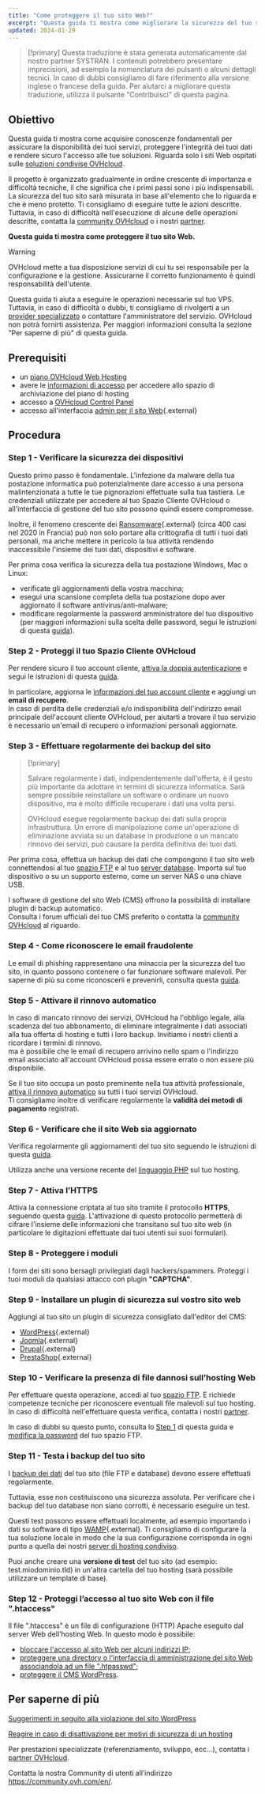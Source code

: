 ```yaml
---
title: "Come proteggere il tuo sito Web?"
excerpt: "Questa guida ti mostra come migliorare la sicurezza del tuo sito Web"
updated: 2024-01-29
---
```


> [!primary]
> Questa traduzione è stata generata automaticamente dal nostro partner SYSTRAN. I contenuti potrebbero presentare imprecisioni, ad esempio la nomenclatura dei pulsanti o alcuni dettagli tecnici. In caso di dubbi consigliamo di fare riferimento alla versione inglese o francese della guida. Per aiutarci a migliorare questa traduzione, utilizza il pulsante "Contribuisci" di questa pagina.
>

## Obiettivo

Questa guida ti mostra come acquisire conoscenze fondamentali per assicurare la disponibilità dei tuoi servizi, proteggere l'integrità dei tuoi dati e rendere sicuro l'accesso alle tue soluzioni. Riguarda solo i siti Web ospitati sulle [soluzioni condivise OVHcloud](https://www.ovhcloud.com/it/web-hosting/).

Il progetto è organizzato gradualmente in ordine crescente di importanza e difficoltà tecniche, il che significa che i primi passi sono i più indispensabili. La sicurezza del tuo sito sarà misurata in base all'elemento che lo riguarda e che è meno protetto. Ti consigliamo di eseguire tutte le azioni descritte. Tuttavia, in caso di difficoltà nell'esecuzione di alcune delle operazioni descritte, contatta la [community OVHcloud](https://community.ovh.com/en/) o i nostri [partner](https://partner.ovhcloud.com/it/directory/).

**Questa guida ti mostra come proteggere il tuo sito Web.**

> [!warning]
>
> OVHcloud mette a tua disposizione servizi di cui tu sei responsabile per la configurazione e la gestione. Assicurarne il corretto funzionamento è quindi responsabilità dell'utente.
>
> Questa guida ti aiuta a eseguire le operazioni necessarie sul tuo VPS. Tuttavia, in caso di difficoltà o dubbi, ti consigliamo di rivolgerti a un [provider specializzato](https://partner.ovhcloud.com/it/directory/) o contattare l'amministratore del servizio. OVHcloud non potrà fornirti assistenza. Per maggiori informazioni consulta la sezione "Per saperne di più" di questa guida.
>

## Prerequisiti

- un [piano OVHcloud Web Hosting](https://www.ovhcloud.com/it/web-hosting/)
- avere le [informazioni di accesso](/pages/web_cloud/web_hosting/ftp_connection#step-1-recupera-i-dati-necessari-a-effettuare-laccesso) per accedere allo spazio di archiviazione del piano di hosting
- accesso a [OVHcloud Control Panel](/links/manager)
- accesso all'interfaccia [admin per il sito Web](https://codex.wordpress.org/it:Primi_passi_con_WordPress){.external}

## Procedura

### Step 1 - Verificare la sicurezza dei dispositivi <a name="local"></a>

Questo primo passo è fondamentale. L'infezione da malware della tua postazione informatica può potenzialmente dare accesso a una persona malintenzionata a tutte le tue pignorazioni effettuate sulla tua tastiera. Le credenziali utilizzate per accedere al tuo Spazio Cliente OVHcloud o all'interfaccia di gestione del tuo sito possono quindi essere compromesse.

Inoltre, il fenomeno crescente dei [Ransomware](https://www.commissariatodips.it/notizie/articolo/campagna-no-more-ransom/index.html){.external} (circa 400 casi nel 2020 in Francia) può non solo portare alla crittografia di tutti i tuoi dati personali, ma anche mettere in pericolo la tua attività rendendo inaccessibile l'insieme dei tuoi dati, dispositivi e software. 

Per prima cosa verifica la sicurezza della tua postazione Windows, Mac o Linux:

- verificate gli aggiornamenti della vostra macchina;
- esegui una scansione completa della tua postazione dopo aver aggiornato il software antivirus/anti-malware;
- modificare regolarmente la password amministratore del tuo dispositivo (per maggiori informazioni sulla scelta delle password, segui le istruzioni di questa [guida](/pages/account_and_service_management/account_information/all_about_username#creare-una-password-solida-e-unica)).

### Step 2 - Proteggi il tuo Spazio Cliente OVHcloud

Per rendere sicuro il tuo account cliente, [attiva la doppia autenticazione](/pages/account_and_service_management/account_information/secure-ovhcloud-account-with-2fa) e segui le istruzioni di questa [guida](/pages/account_and_service_management/account_information/all_about_username).

In particolare, aggiorna le [informazioni del tuo account cliente](/pages/account_and_service_management/account_information/all_about_username#modifica-le-tue-informazioni-personali) e aggiungi un **email di recupero**.<br>
In caso di perdita delle credenziali e/o indisponibilità dell'indirizzo email principale dell'account cliente OVHcloud, per aiutarti a trovare il tuo servizio è necessario un'email di recupero o informazioni personali aggiornate.

### Step 3 - Effettuare regolarmente dei backup del sito <a name="backup"></a>

> [!primary]
>
> Salvare regolarmente i dati, indipendentemente dall'offerta, è il gesto più importante da adottare in termini di sicurezza informatica. Sarà sempre possibile reinstallare un software o ordinare un nuovo dispositivo, ma è molto difficile recuperare i dati una volta persi.
>
> OVHcloud esegue regolarmente backup dei dati sulla propria infrastruttura. Un errore di manipolazione come un'operazione di eliminazione avviata su un database in produzione o un mancato rinnovo dei servizi, può causare la perdita definitiva dei tuoi dati.
>

Per prima cosa, effettua un backup dei dati che compongono il tuo sito web connettendosi al tuo [spazio FTP](/pages/web_cloud/web_hosting/ftp_connection) e al tuo [server database](/pages/web_cloud/web_hosting/sql_database_export). Importa sul tuo dispositivo o su un supporto esterno, come un server NAS o una chiave USB.

I software di gestione del sito Web (CMS) offrono la possibilità di installare plugin di backup automatico.<br>
Consulta i forum ufficiali del tuo CMS preferito o contatta la [community OVHcloud](https://community.ovh.com/en/) al riguardo.

### Step 4 - Come riconoscere le email fraudolente

Le email di phishing rappresentano una minaccia per la sicurezza del tuo sito, in quanto possono contenere o far funzionare software malevoli. Per saperne di più su come riconoscerli e prevenirli, consulta questa [guida](/pages/account_and_service_management/account_information/phishing_care).

### Step 5 - Attivare il rinnovo automatico

In caso di mancato rinnovo dei servizi, OVHcloud ha l'obbligo legale, alla scadenza del tuo abbonamento, di eliminare integralmente i dati associati alla tua offerta di hosting e tutti i loro backup. Invitiamo i nostri clienti a ricordare i termini di rinnovo.<br>
ma è possibile che le email di recupero arrivino nello spam o l'indirizzo email associato all'account OVHcloud possa essere errato o non essere più disponibile.

Se il tuo sito occupa un posto preminente nella tua attività professionale, [attiva il rinnovo automatico](/pages/account_and_service_management/managing_billing_payments_and_services/how_to_use_automatic_renewal#accedere-alle-impostazioni-dei-servizi) su tutti i tuoi servizi OVHcloud.<br>
Ti consigliamo inoltre di verificare regolarmente la **validità dei metodi di pagamento** registrati.

### Step 6 - Verificare che il sito Web sia aggiornato

Verifica regolarmente gli aggiornamenti del tuo sito seguendo le istruzioni di questa [guida](/pages/web_cloud/web_hosting/diagnostic_403_forbidden#22-aggiorna-il-sito-internet).

Utilizza anche una versione recente del [linguaggio PHP](/pages/web_cloud/web_hosting/configure_your_web_hosting) sul tuo hosting.

### Step 7 - Attiva l’HTTPS

Attiva la connessione criptata al tuo sito tramite il protocollo **HTTPS**, seguendo questa [guida](/pages/web_cloud/web_hosting/ssl-activate-https-website). L'attivazione di questo protocollo permetterà di cifrare l'insieme delle informazioni che transitano sul tuo sito web (in particolare le digitazioni effettuate dai tuoi utenti sui suoi formulari).

### Step 8 - Proteggere i moduli

I form dei siti sono bersagli privilegiati dagli hackers/spammers. Proteggi i tuoi moduli da qualsiasi attacco con plugin **"CAPTCHA"**.

### Step 9 - Installare un plugin di sicurezza sul vostro sito web

Aggiungi al tuo sito un plugin di sicurezza consigliato dall'editor del CMS:

- [WordPress](https://it.wordpress.org){.external}
- [Joomla](https://downloads.joomla.org/it/){.external}
- [Drupal](http://www.drupalitalia.org/){.external}
- [PrestaShop](https://www.prestashop.com/it){.external}

### Step 10 - Verificare la presenza di file dannosi sull’hosting Web

Per effettuare questa operazione, accedi al tuo [spazio FTP](/pages/web_cloud/web_hosting/ftp_connection). E richiede competenze tecniche per riconoscere eventuali file malevoli sul tuo hosting. In caso di difficoltà nell'effettuare questa verifica, contatta i nostri [partner](https://partner.ovhcloud.com/it/directory/).

In caso di dubbi su questo punto, consulta lo [Step 1](#local) di questa guida e [modifica la password](/pages/web_cloud/web_hosting/ftp_change_password) del tuo spazio FTP.

### Step 11 - Testa i backup del tuo sito

I [backup dei dati](#backup) del tuo sito (file FTP e database) devono essere effettuati regolarmente.

Tuttavia, esse non costituiscono una sicurezza assoluta. Per verificare che i backup del tuo database non siano corrotti, è necessario eseguire un test.

Questi test possono essere effettuati localmente, ad esempio importando i dati su software di tipo [WAMP](https://www.wampserver.com/){.external}. Ti consigliamo di configurare la tua soluzione locale in modo che la sua configurazione corrisponda in ogni punto a quella dei nostri [server di hosting condiviso](https://webhosting-infos.hosting.ovh.net/).

Puoi anche creare una **versione di test** del tuo sito (ad esempio: test.miodominio.tld) in un'altra cartella del tuo hosting (sarà possibile utilizzare un template di base).

### Step 12 - Proteggi l’accesso al tuo sito Web con il file ".htaccess"

Il file ".htaccess" è un file di configurazione (HTTP) Apache eseguito dal server Web dell’hosting Web. In questo modo è possibile:

- [bloccare l'accesso al sito Web per alcuni indirizzi IP](/pages/web_cloud/web_hosting/htaccess_how_to_block_a_specific_ip_address_from_accessing_your_website);
- [proteggere una directory o l'interfaccia di amministrazione del sito Web associandola ad un file ".htpasswd"](/pages/web_cloud/web_hosting/htaccess_protect_directory_by_password);
- [proteggere il CMS WordPress](/pages/web_cloud/web_hosting/htaccess_how_to_protect_wordpress).

## Per saperne di più <a name="go-further"></a>

[Suggerimenti in seguito alla violazione del sito WordPress](/pages/web_cloud/web_hosting/cms_what_to_do_if_your_site_is_hacked)

[Reagire in caso di disattivazione per motivi di sicurezza di un hosting](/pages/web_cloud/web_hosting/diagnostic_403_forbidden)

Per prestazioni specializzate (referenziamento, sviluppo, ecc...), contatta i [partner OVHcloud](https://partner.ovhcloud.com/it/directory/).

Contatta la nostra Community di utenti all’indirizzo <https://community.ovh.com/en/>.
